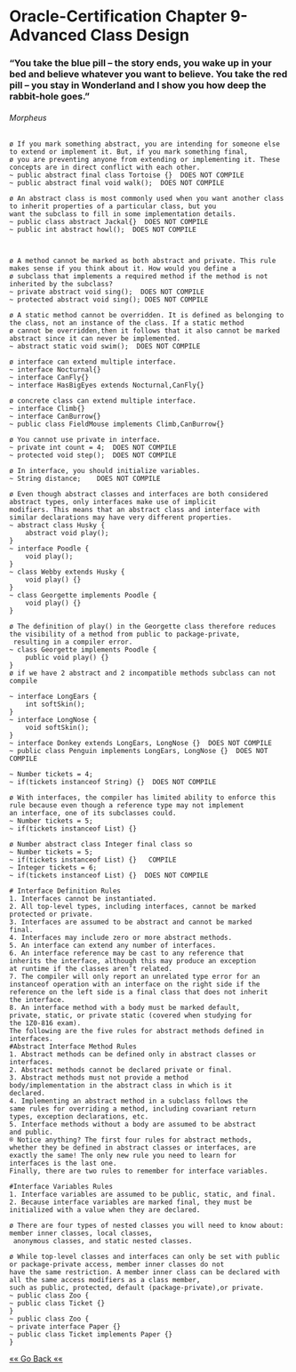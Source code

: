 # Oracle-Certification Chapter 9-Advanced Class Design
### “You take the blue pill – the story ends, you wake up in your bed and believe whatever you want to believe. You take the red pill – you stay in Wonderland and I show you how deep the rabbit-hole goes.”
###### Morpheus
    ø If you mark something abstract, you are intending for someone else to extend or implement it. But, if you mark something final,
    ø you are preventing anyone from extending or implementing it. These concepts are in direct conflict with each other.
    ~ public abstract final class Tortoise {}  DOES NOT COMPILE
    ~ public abstract final void walk();  DOES NOT COMPILE

    ø An abstract class is most commonly used when you want another class to inherit properties of a particular class, but you
    want the subclass to fill in some implementation details.
    ~ public class abstract Jackal{}  DOES NOT COMPILE
    ~ public int abstract howl();  DOES NOT COMPILE



    ø A method cannot be marked as both abstract and private. This rule makes sense if you think about it. How would you define a
    ø subclass that implements a required method if the method is not inherited by the subclass?
    ~ private abstract void sing();  DOES NOT COMPILE
    ~ protected abstract void sing(); DOES NOT COMPILE
    
    ø A static method cannot be overridden. It is defined as belonging to the class, not an instance of the class. If a static method
    ø cannot be overridden,then it follows that it also cannot be marked abstract since it can never be implemented.
    ~ abstract static void swim();  DOES NOT COMPILE
    
    ø interface can extend multiple interface.
    ~ interface Nocturnal{}
    ~ interface CanFly{}
    ~ interface HasBigEyes extends Nocturnal,CanFly{}

    ø concrete class can extend multiple interface.
    ~ interface Climb{}
    ~ interface CanBurrow{}
    ~ public class FieldMouse implements Climb,CanBurrow{}

    ø You cannot use private in interface.
    ~ private int count = 4;  DOES NOT COMPILE
    ~ protected void step();  DOES NOT COMPILE

    ø In interface, you should initialize variables.
    ~ String distance;    DOES NOT COMPILE

    ø Even though abstract classes and interfaces are both considered abstract types, only interfaces make use of implicit
    modifiers. This means that an abstract class and interface with similar declarations may have very different properties.
    ~ abstract class Husky {
        abstract void play();
    }
    ~ interface Poodle {
        void play();
    }
    ~ class Webby extends Husky {
        void play() {}
    }
    ~ class Georgette implements Poodle {
        void play() {}
    }
    
    ø The definition of play() in the Georgette class therefore reduces the visibility of a method from public to package-private,
     resulting in a compiler error.
    ~ class Georgette implements Poodle {
        public void play() {}
    }
    ø if we have 2 abstract and 2 incompatible methods subclass can not compile

    ~ interface LongEars {
        int softSkin();
    }
    ~ interface LongNose {
        void softSkin();
    }
    ~ interface Donkey extends LongEars, LongNose {}  DOES NOT COMPILE
    ~ public class Penguin implements LongEars, LongNose {}  DOES NOT COMPILE
   
    ~ Number tickets = 4;
    ~ if(tickets instanceof String) {}  DOES NOT COMPILE
    
    ø With interfaces, the compiler has limited ability to enforce this rule because even though a reference type may not implement
    an interface, one of its subclasses could.
    ~ Number tickets = 5;
    ~ if(tickets instanceof List) {}

    ø Number abstract class Integer final class so
    ~ Number tickets = 5;
    ~ if(tickets instanceof List) {}   COMPILE
    ~ Integer tickets = 6;
    ~ if(tickets instanceof List) {}  DOES NOT COMPILE

    # Interface Definition Rules 
    1. Interfaces cannot be instantiated.
    2. All top-level types, including interfaces, cannot be marked
    protected or private.
    3. Interfaces are assumed to be abstract and cannot be marked
    final.
    4. Interfaces may include zero or more abstract methods.
    5. An interface can extend any number of interfaces.
    6. An interface reference may be cast to any reference that
    inherits the interface, although this may produce an exception
    at runtime if the classes aren’t related.
    7. The compiler will only report an unrelated type error for an
    instanceof operation with an interface on the right side if the
    reference on the left side is a final class that does not inherit
    the interface.
    8. An interface method with a body must be marked default,
    private, static, or private static (covered when studying for
    the 1Z0-816 exam).
    The following are the five rules for abstract methods defined in
    interfaces.
    #Abstract Interface Method Rules
    1. Abstract methods can be defined only in abstract classes or
    interfaces.
    2. Abstract methods cannot be declared private or final.
    3. Abstract methods must not provide a method
    body/implementation in the abstract class in which is it
    declared.
    4. Implementing an abstract method in a subclass follows the
    same rules for overriding a method, including covariant return
    types, exception declarations, etc.
    5. Interface methods without a body are assumed to be abstract
    and public.
    ® Notice anything? The first four rules for abstract methods,
    whether they be defined in abstract classes or interfaces, are
    exactly the same! The only new rule you need to learn for
    interfaces is the last one.
    Finally, there are two rules to remember for interface variables.
    
    #Interface Variables Rules
    1. Interface variables are assumed to be public, static, and final.
    2. Because interface variables are marked final, they must be
    initialized with a value when they are declared.

    ø There are four types of nested classes you will need to know about: member inner classes, local classes,
     anonymous classes, and static nested classes.

    ø While top-level classes and interfaces can only be set with public or package-private access, member inner classes do not
    have the same restriction. A member inner class can be declared with all the same access modifiers as a class member, 
    such as public, protected, default (package-private),or private.
    ~ public class Zoo {
    ~ public class Ticket {}
    }
    ~ public class Zoo {
    ~ private interface Paper {}
    ~ public class Ticket implements Paper {}
    }

[«« Go Back ««](https://github.com/MedetHasanUgurlu/Oracle-Certification) 
